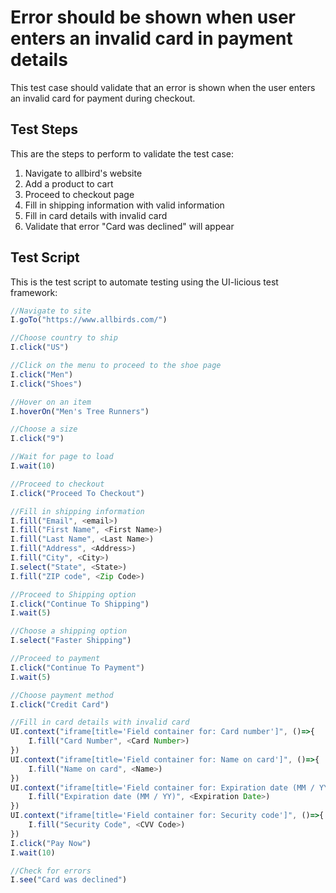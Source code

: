 # Error should be shown when user enters an invalid card in payment details

This test case should validate that an error is shown when the user enters an invalid card for payment during checkout.

## Test Steps

This are the steps to perform to validate the test case:

1. Navigate to allbird's website
2. Add a product to cart
3. Proceed to checkout page
4. Fill in shipping information with valid information
5. Fill in card details with invalid card
6. Validate that error "Card was declined" will appear

## Test Script

This is the test script to automate testing using the UI-licious test framework:
```javascript
//Navigate to site
I.goTo("https://www.allbirds.com/")

//Choose country to ship
I.click("US")

//Click on the menu to proceed to the shoe page
I.click("Men")
I.click("Shoes")

//Hover on an item 
I.hoverOn("Men's Tree Runners")

//Choose a size
I.click("9")

//Wait for page to load
I.wait(10)

//Proceed to checkout
I.click("Proceed To Checkout")

//Fill in shipping information
I.fill("Email", <email>)
I.fill("First Name", <First Name>)
I.fill("Last Name", <Last Name>)
I.fill("Address", <Address>)
I.fill("City", <City>)
I.select("State", <State>)
I.fill("ZIP code", <Zip Code>)

//Proceed to Shipping option
I.click("Continue To Shipping")
I.wait(5)

//Choose a shipping option
I.select("Faster Shipping")

//Proceed to payment
I.click("Continue To Payment")
I.wait(5)

//Choose payment method 
I.click("Credit Card")

//Fill in card details with invalid card
UI.context("iframe[title='Field container for: Card number']", ()=>{
	I.fill("Card Number", <Card Number>)
})
UI.context("iframe[title='Field container for: Name on card']", ()=>{
	I.fill("Name on card", <Name>)
})
UI.context("iframe[title='Field container for: Expiration date (MM / YY)']", ()=>{
	I.fill("Expiration date (MM / YY)", <Expiration Date>)
})
UI.context("iframe[title='Field container for: Security code']", ()=>{
	I.fill("Security Code", <CVV Code>)
})
I.click("Pay Now")
I.wait(10)

//Check for errors
I.see("Card was declined")
```
